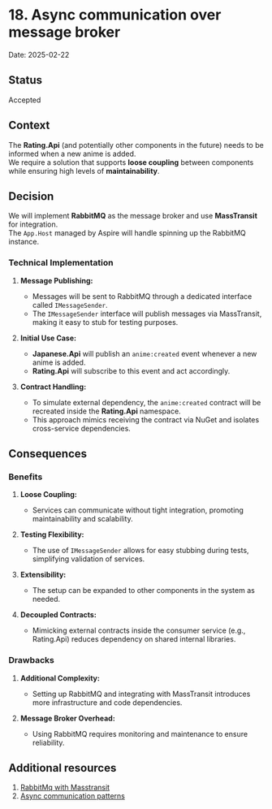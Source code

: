 # 18. Async communication over message broker

Date: 2025-02-22

## Status

Accepted

## Context

The **Rating.Api** (and potentially other components in the future) needs to be informed when a new anime is added. </br>
We require a solution that supports **loose coupling** between components while ensuring high levels of **maintainability**. </br>

## Decision

We will implement **RabbitMQ** as the message broker and use **MassTransit** for integration. </br>
The `App.Host` managed by Aspire will handle spinning up the RabbitMQ instance. </br>

### Technical Implementation

1. **Message Publishing:** </br>
    - Messages will be sent to RabbitMQ through a dedicated interface called `IMessageSender`. </br>
    - The `IMessageSender` interface will publish messages via MassTransit, making it easy to stub for testing purposes. </br>

2. **Initial Use Case:** </br>
    - **Japanese.Api** will publish an `anime:created` event whenever a new anime is added. </br>
    - **Rating.Api** will subscribe to this event and act accordingly. </br>

3. **Contract Handling:** </br>
    - To simulate external dependency, the `anime:created` contract will be recreated inside the **Rating.Api** namespace. </br>
    - This approach mimics receiving the contract via NuGet and isolates cross-service dependencies. </br>


## Consequences


### Benefits

1. **Loose Coupling:** </br>
    - Services can communicate without tight integration, promoting maintainability and scalability. </br>

2. **Testing Flexibility:** </br>
    - The use of `IMessageSender` allows for easy stubbing during tests, simplifying validation of services. </br>

3. **Extensibility:** </br>
    - The setup can be expanded to other components in the system as needed. </br>

4. **Decoupled Contracts:** </br>
    - Mimicking external contracts inside the consumer service (e.g., Rating.Api) reduces dependency on shared internal libraries. </br>

### Drawbacks

1. **Additional Complexity:** </br>
    - Setting up RabbitMQ and integrating with MassTransit introduces more infrastructure and code dependencies. </br>

2. **Message Broker Overhead:** </br>
    - Using RabbitMQ requires monitoring and maintenance to ensure reliability. </br>



## Additional resources

1. [RabbitMq with Masstransit](https://youtu.be/NIi0DrUM1J0?si=mnP9oIFizLxT0-9R) </br>
2. [Async communication patterns](https://youtu.be/XdpNXGqny9c?si=DbBOxb-iXikvhlpY) </br> 